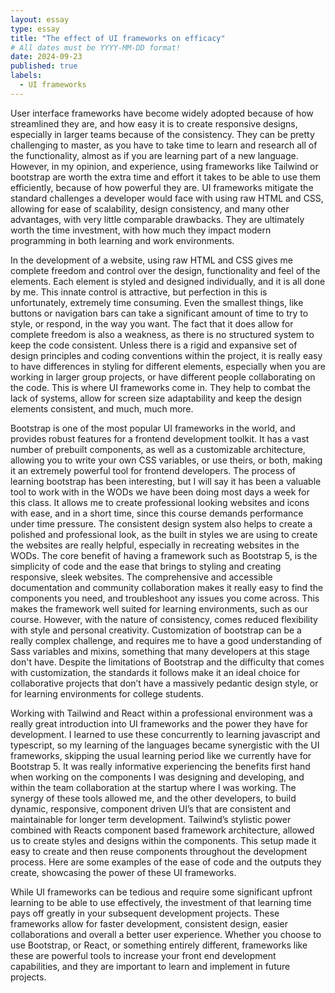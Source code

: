 ```yaml
---
layout: essay
type: essay
title: "The effect of UI frameworks on efficacy"
# All dates must be YYYY-MM-DD format!
date: 2024-09-23
published: true
labels:
  - UI frameworks
---
```

User interface frameworks have become widely adopted because of how streamlined they are, and how easy it is to create responsive designs, especially in larger teams because of the consistency. They can be pretty challenging to master, as you have to take time to learn and research all of the functionality, almost as if you are learning part of a new language. However, in my opinion, and experience, using frameworks like Tailwind or bootstrap are worth the extra time and effort it takes to be able to use them efficiently, because of how powerful they are. 
UI frameworks mitigate the standard challenges a developer would face with using raw HTML and CSS, allowing for ease of scalability, design consistency, and many other advantages, with very little comparable drawbacks. They are ultimately worth the time investment, with how much they impact modern programming in both learning and work environments. 

In the development of a website, using raw HTML and CSS gives me complete freedom and control over the design, functionality and feel of the elements. Each element is styled and designed individually, and it is all done by me. This innate control is attractive, but perfection in this is unfortunately, extremely time consuming. Even the smallest things, like buttons or navigation bars can take a significant amount of time to try to style, or respond, in the way you want. 
The fact that it does allow for complete freedom is also a weakness, as there is no structured system to keep the code consistent. Unless there is a rigid and expansive set of design principles and coding conventions within the project, it is really easy to have differences in styling for different elements, especially when you are working in larger group projects, or have different people collaborating on the code. This is where UI frameworks come in. They help to combat the lack of systems, allow for screen size adaptability and keep the design elements consistent, and much, much more.

Bootstrap is one of the most popular UI frameworks in the world, and provides robust features for a frontend development toolkit. It has a vast number of prebuilt components, as well as a customizable architecture, allowing you to write your own CSS variables, or use theirs, or both, making it an extremely powerful tool for frontend developers. The process of learning bootstrap has been interesting, but I will say it has been a valuable tool to work with in the WODs we have been doing most days a week for this class. It allows me to create professional looking websites and icons with ease, and in a short time, since this course demands performance under time pressure. The consistent design system also helps to create a polished and professional look, as the built in styles we are using to create the websites are really helpful, especially in recreating websites in the WODs. The core benefit of having a framework such as Bootstrap 5, is the simplicity of code and the ease that brings to styling and creating responsive, sleek websites. 
The comprehensive and accessible documentation and community collaboration makes it really easy to find the components you need, and troubleshoot any issues you come across. This makes the framework well suited for learning environments, such as our course.
However, with the nature of consistency, comes reduced flexibility with style and personal creativity. Customization of bootstrap can be a really complex challenge, and requires me to have a good understanding of Sass variables and mixins, something that many developers at this stage don't have. 
Despite the limitations of Bootstrap and the difficulty that comes with customization, the standards it follows make it an ideal choice for collaborative projects that don’t have a massively pedantic design style, or for learning environments for college students. 

Working with Tailwind and React within a professional environment was a really great introduction into UI frameworks and the power they have for development. I learned to use these concurrently to learning javascript and typescript, so my learning of the languages became synergistic with the UI frameworks, skipping the usual learning period like we currently have for Bootstrap 5. It was really informative experiencing the benefits first hand when working on the components I was designing and developing, and within the team collaboration at the startup where I was working. The synergy of these tools allowed me, and the other developers, to build dynamic, responsive, component driven UI’s that are consistent and maintainable for longer term development. Tailwind’s stylistic power combined with Reacts component based framework architecture, allowed us to create styles and designs within the components. This setup made it easy to create and then reuse components throughout the development process. Here are some examples of the ease of code and the outputs they create, showcasing the power of these UI frameworks.

While UI frameworks can be tedious and require some significant upfront learning to be able to use effectively, the investment of that learning time pays off greatly in your subsequent development projects. These frameworks allow for faster development, consistent design, easier collaborations and overall a better user experience. Whether you choose to use Bootstrap, or React, or something entirely different, frameworks like these are powerful tools to increase your front end development capabilities, and they are important to learn and implement in future projects. 
